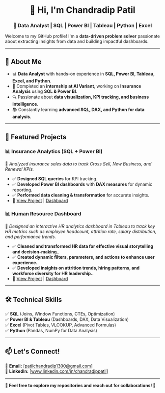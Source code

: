 <h1 align="center">👋 Hi, I'm Chandradip Patil</h1>
<h3 align="center">🚀 Data Analyst | SQL | Power BI | Tableau | Python | Excel</h3>

Welcome to my GitHub profile! I'm a **data-driven problem solver** passionate about extracting insights from data and building impactful dashboards.  

---
## 🔹 About Me  
- 📊 **Data Analyst** with hands-on experience in **SQL, Power BI, Tableau, Excel, and Python**.  
- 🏢 Completed an **internship at AI Variant**, working on **Insurance Analysis** using **SQL & Power BI**.  
- 🔍 Passionate about **data visualization, KPI tracking, and business intelligence**.  
- 📚 Constantly learning **advanced SQL, DAX, and Python for data analysis**.  

---

## 📌 Featured Projects  

### 📊 **Insurance Analytics (SQL + Power BI)**  
📌 *Analyzed insurance sales data to track Cross Sell, New Business, and Renewal KPIs.*  
- ✅ **Designed SQL queries** for KPI tracking.  
- ✅ **Developed Power BI dashboards** with **DAX measures** for dynamic reporting.  
- ✅ **Performed data cleaning & transformation** for accurate insights.  
- 🚀 [View Project](insurance_analysis) | [Dashboard](Insurance.png)  

### 📊 **Human Resource Dashboard**  
📌 *Designed an interactive HR analytics dashboard in Tableau to track key HR metrics such as employee headcount, attrition rate, salary distribution, and performance trends.*  
- ✅ **Cleaned and transformed HR data for effective visual storytelling and decision-making.**.  
- ✅ **Created dynamic filters, parameters, and actions to enhance user experience.**.
- ✅ **Developed insights on attrition trends, hiring patterns, and workforce diversity for HR leadership.**.
- 🚀 [View Project](Human_Resources) | [Dashboard](HR_Dashboard.png)

---

## 🛠️ Technical Skills  
✅ **SQL** (Joins, Window Functions, CTEs, Optimization)  
✅ **Power BI & Tableau** (Dashboards, DAX, Data Visualization)  
✅ **Excel** (Pivot Tables, VLOOKUP, Advanced Formulas)  
✅ **Python** (Pandas, NumPy for Data Analysis)  

---

## 📫 Let's Connect!  
📩 **Email:** [patilchandradip1300@gmail.com]  
🔗 **LinkedIn:** [www.linkedin.com/in/chandradippatil]
 

---

**📌 Feel free to explore my repositories and reach out for collaborations! 🚀**  
